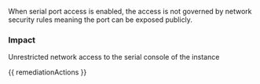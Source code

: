 
When serial port access is enabled, the access is not governed by network security rules meaning the port can be exposed publicly.

### Impact
Unrestricted network access to the serial console of the instance

<!-- DO NOT CHANGE -->
{{ remediationActions }}


